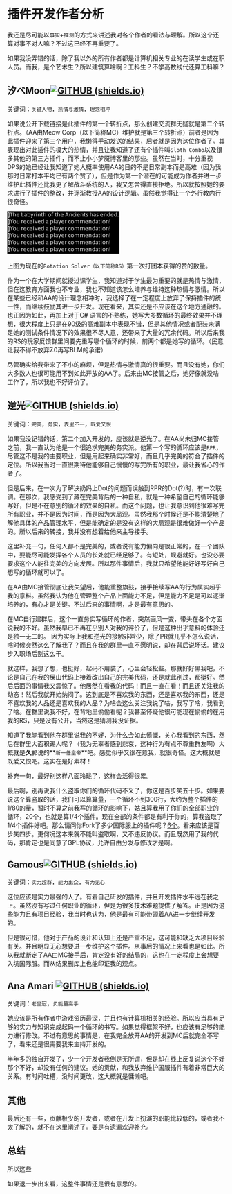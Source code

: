 # 插件开发作者分析

我还是尽可能以`事实`+`推测`的方式来讲述我对各个作者的看法与理解。所以这个还算对事不对人嘛？不过这已经不再重要了。 

如果我没弄错的话，除了我以外的所有作者都是计算机相关专业的在读学生或在职人员。而我，是个艺术生？所以建筑算啥啊？工科生？不学高数线代还算工科嘛？

## 汐ベMoon[![GITHUB (shields.io)](https://img.shields.io/badge/Silempoleer-gray?logo=github&logoColor=white&style=for-the-badge)](https://github.com/Silempoleer)

关键词：`关键人物`，`热情与激情`，`理念相冲`

如果说公开下载链接是此插件的第一个转折点，那么创建交流群无疑就是第二个转折点。（AA由Meow Corp（以下简称MC）维护就是第三个转折点）前者是因为此插件迎来了第三个用户，我懒得手动发送的结果，后者就是因为这位作者了。其表现出对此插件的极大的热情，并且让我知道了还有个插件叫`Sloth Combo`以及很多其他的第三方插件，而不止小小梦魇博客里的那些。虽然在当时，十分重视DPS的她已经让我知道了她大概率使用AA的目的不是日常副本而是高难（因为我那时日常打本平均已有两个赞了），但是作为第一个潜在的可能成为作者并进一步维护此插件还比我更了解战斗系统的人，我又怎舍得直接拒绝。所以就按照她的要求进行了插件的整改，并逐渐教授AA的设计逻辑。虽然我觉得让一个外行教内行很奇怪。

![小图片](assets/image.png)

上图为现在的`Rotation Solver（以下简称RS）`第一次打团本获得的赞的数量。

作为一个在大学期间就授过课学生，我知道对于学生最为重要的就是热情与激情，但在这教育方面我也不专业，我也不知道该怎么培养与维持这种热情与激情。所以在某些已经和AA的设计理念相冲时，我选择了在一定程度上放弃了保持插件的统一性，而继续鼓励其进一步开发。现在看来，其实还是不应该在这个地方通融的。也正因为如此，再加上对于C# 语言的不熟练，她写大多数循环的最终效果并不理想，很大程度上只是在90级的高难副本中表现不错，但是其他情况或者配装未满足她的测试条件情况下的效果很不尽人意，还带来了大量的冗余代码。所以后来我的RS的玩家反馈群里问要先重写哪个循环的时候，前两个都是她写的循环。（民意让我不得不放弃7.0再写BLM的承诺）

尽管确实给我带来了不小的麻烦，但是热情与激情真的很重要。而且没有她，你们大多数人也很可能用不到如此开放的AA了。后来由MC接管之后，她好像就没啥工作了，所以我也不好评价了。

## 逆光[![GITHUB (shields.io)](https://img.shields.io/badge/NiGuangOwO-gray?logo=github&logoColor=white&style=for-the-badge)](https://github.com/NiGuangOwO)

关键词：`完美`，`务实`，`表里不一`，`既爱又恨`

如果我没记错的话，第二个加入开发的，应该就是逆光了。在AA尚未归MC接管之前，我一直认为他是一个很追求完美的务实派。他第一个写的循环应该是`RPR`，尽管这不是我的主要职业，但是用起来确实非常好，而且几乎完美的符合了插件的定位。所以我当时一直很期待他能够自己慢慢的写完所有的职业，最让我省心的作者了。

但是后来，在一次为了解决奶妈上Dot的问题而误触到RPR的Dot(?)时，有一次联调。在那次，我感受到了藏在完美背后的一种自私，就是一种希望自己的循环能够写好，但是不在意别的循环的效果的自私。而这个问题，也让我意识到他很难写完所有职业，并不是因为时间，而是因为大局观。虽然我那个时候还是不能清楚地了解他具体的产品管理水平，但是能确定的是没有这样的大局观是很难做好一个产品的。所以后来的转接，我并没有想着给他来主导接手。

这里补充一句，任何人都不是完美的，或者说有能力偏向是很正常的，在一个团队中，要能尽可能发挥各个人员的长处就已经足够了。有短处，规避就好。也没必要要求这个人能往完美的方向发展。所以那件事情后，我就只希望他能好好写好自己想写的循环就可以了。

在AA由MC接管彻底让我失望后，他能重整旗鼓，接手接续写AA的行为属实超乎我的意料。虽然我认为他在管理整个产品上面能力不足，但是能力不足是可以逐渐培养的，有心才是关键。不过后来的事情啊，才是最有意思的。

在MC自行建群后，这个一直务实写循环的作者，突然画风一变，带头在各个方面说我的不好。虽然我早已不再在乎别人对我的评价了，但是这种出乎意料的体验还是独一无二的。 因为实际上我和逆光的接触非常少，除了PR就几乎不怎么说话，啥时候突然这么了解我了？而且在我的群里一直不愿明说，却在背后说坏话。建议步入职场后别这么干。

就这样，我想了想，也挺好，起码不用装了，心里会轻松些。那就好好黑我吧，不论是自己在我的屎山代码上接着改出自己的完美代码，还是就此别过，都挺好。然后后面的事情我又震惊了。他居然在看我的代码！而且一直在看！而且还关注我的动态！然后我就开始纳闷了。这到底是不喜欢我的东西，还是喜欢我的东西，还是不喜欢我的人品还是喜欢我的人品？为啥会这么关注我说了啥，我写了啥，我看到了啥。在群里说我不好，在背地里偷偷看呢？我甚至怀疑他很可能现在偷偷的在用我的RS，只是没有公开，当然这是猜测我没证据。

知道了我能看到他在群里说我的不好，为什么会如此愤慨，关心我看到的东西，然后在群里大面积踢人呢？（我为无辜者感到悲哀，这种行为有点不尊重群友啊）大概就是**久祁**说的**`新一任皇帝`**吧。感觉似乎又很在意我，就很奇怪。这大概就是既爱又恨吧。这实在是好素材！

补充一句，最好别这样八面玲珑了，这样会活得很累。

最后啊，别再说我什么盗取你们的循环代码不义了，你这是百步笑五十步。如果要说这个算盗取的话，我们可以算算量，一个循环不到300行，大约为整个插件的1/80的量，暂时不算之前我写的循环的影响下，姑且算我用了你们的全部职业的循环，20个，也就是算1/4个插件。现在全部的条件都是有利于你的，算我盗取了1/4个插件好吧。那么请问你Fork了多少国际服上的插件呢？[6个](https://github.com/NiGuangOwO/DalamudPlugins/tree/6846aeaa1bf9a2f65be2724ac38a130376632bb8/plugins)。看来应该是百步笑四步。更何况这本来就不能叫盗取啊，又不违反协议。而且既然用了我的代码，那肯定也是同意了GPL协议，允许自由分发与修改才是啊。

## Gamous[![GITHUB (shields.io)](https://img.shields.io/badge/gamous-gray?logo=github&logoColor=white&style=for-the-badge)](https://github.com/gamous)

关键词：`实力超群`，`能力出众`，`有力无心`

这位应该是实力最强的人了。有着自己研发的插件，并且开发插件水平远在我之上。虽然没有写过任何职业的循环，但是为很多技术难题提供了解答。正是因为这些能力且有项目经验，我当时也认为，他是最有可能带领着AA进一步继续开发的。

但是很可惜，他对于产品的设计和认知上还是严重不足，这可能和缺乏大项目经验有关。并且明显无心想要进一步维护这个插件。从事后的情况上来看也是如此。所以我就断定了AA由MC接手后，肯定没有好的结局的，这也在一定程度上会想要入坑国际服。而从结果删库上也能印证我的观点。

## Ana Amari [![GITHUB (shields.io)](https://img.shields.io/badge/DeepseaXX-gray?logo=github&logoColor=white&style=for-the-badge)](https://github.com/DeepseaXX)

关键词：`老皇冠`，`负能量高手`

她应该是所有作者中游戏资历最深，并且也有计算机相关的经验。所以应当具有足够的实力与知识完成起码一个循环的书写。如果觉得框架不好，也应该有足够的能力进行修改。不过有意思的事情是，在我完全放开AA的开发到MC后就完全不写了，看来还是很需要我来主持开发的。

半年多的独自开发了，少一个开发者我倒是无所谓，但是却在线上反复说这个不好那个不好，却没有任何的建议。她的贡献，和我放弃维护国服插件有着非常巨大的关系。有时间吐槽，没时间更改，这大概就是慵懒吧。

## 其他

最后还有一些，贡献极少的开发者，或者在开发上扮演的职能比较低的，或者我不太了解的，就不在这里阐述了。要是有遗漏欢迎补充。

## 总结

所以这些

如果退一步出来看，这整件事情还是很有意思的。 